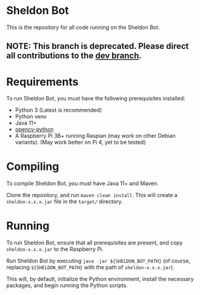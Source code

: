 # Sheldon Bot

This is the repository for all code running on the Sheldon Bot.

## **NOTE: This branch is deprecated. Please direct all contributions to the [dev branch](https://github.com/Sheldon-Bot/RIBITCORE/tree/dev).**

# Requirements

To run Sheldon Bot, you must have the following prerequisites installed:

- Python 3 (Latest is recommended)
- Python venv
- Java 11+
- [opencv-python](https://pypi.org/project/opencv-python/)
- A Raspberry Pi 3B+ running Raspian (may work on other Debian variants). (May work better on Pi 4, yet to be tested)

# Compiling

To compile Sheldon Bot, you must have Java 11+ and Maven.

Clone the repository, and run `maven clean install`. This will create a `sheldon-x.x.x.jar` file in the `target/` directory.

# Running

To run Sheldon Bot, ensure that all prerequisites are present, and copy `sheldon-x.x.x.jar` to the Raspberry Pi.

Run Sheldon Bot by executing `java -jar ${SHELDON_BOT_PATH}` (of course, replacing `${SHELDON_BOT_PATH}` with the path of `sheldon-x.x.x.jar`).

This will, by default, initialize the Python environment, install the necessary packages, and begin running the Python scripts.